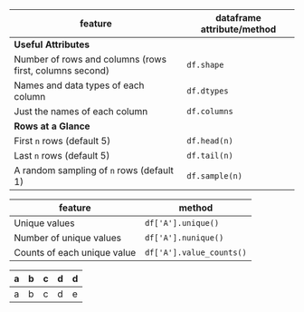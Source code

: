 |**feature** |dataframe attribute/method|
|---|---|
|**Useful Attributes** |
|Number of rows and columns (rows first, columns second) | `df.shape` |
|Names and data types of each column |  `df.dtypes` 
|Just the names of each column | `df.columns` 
|**Rows at a Glance** |
|First `n` rows (default 5) |`df.head(n)`
|Last `n` rows (default 5) | `df.tail(n)`
|A random sampling of `n` rows (default 1) | `df.sample(n)`


|**feature**|method|
|---|---|
|Unique values | `df['A'].unique()`|
|Number of unique values | `df['A'].nunique()`|
|Counts of each unique value | `df['A'].value_counts()`|


|a  |b  |c  |d | d |
|---|---|---|---|---|
|a  |b  |c  |d  |e  |

